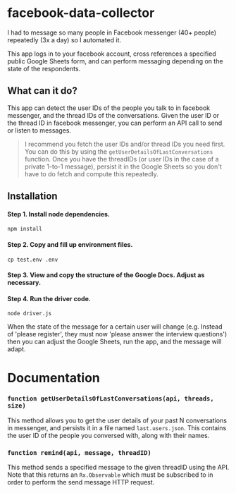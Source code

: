 # facebook-data-collector
I had to message so many people in Facebook messenger (40+ people) repeatedly (3x a day) so I automated it.

This app logs in to your facebook account, cross references a specified public Google Sheets form, and can perform
messaging depending on the state of the respondents.

## What can it do?

This app can detect the user IDs of the people you talk to in facebook messenger, and the thread IDs of the conversations.
Given the user ID or the thread ID in facebook messenger, you can perform an API call to send or listen to messages.

> I recommend you fetch the user IDs and/or thread IDs you need first. You can do this by using the `getUserDetailsOfLastConversations` function.
Once you have the threadIDs (or user IDs in the case of a private 1-to-1 message), persist it in the Google Sheets so you don't have to do fetch
and compute this repeatedly.



## Installation

#### Step 1. Install node dependencies.

`npm install`

#### Step 2. Copy and fill up environment files.

`cp test.env .env`

#### Step 3. View and copy the structure of the Google Docs. Adjust as necessary.

#### Step 4. Run the driver code.

`node driver.js`

When the state of the message for a certain user will change (e.g. Instead of 'please register', they must now 'please answer the interview questions')
then you can adjust the Google Sheets, run the app, and the message will adapt.

# Documentation

### `function getUserDetailsOfLastConversations(api, threads, size)`

This method allows you to get the user details of your past N conversations in messenger, and persists it in a file named `last.users.json`.
This contains the user ID of the people you conversed with, along with their names.


### `function remind(api, message, threadID)`

This method sends a specified message to the given threadID using the API. Note that this returns an `Rx.Observable` which must be subscribed to
in order to perform the send message HTTP request.



